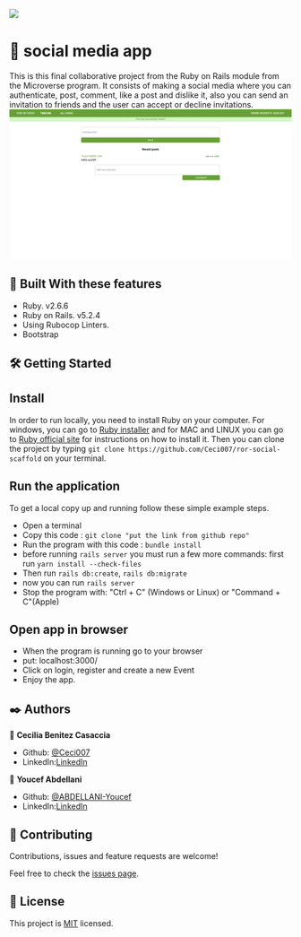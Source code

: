 ![](https://img.shields.io/badge/Microverse-blueviolet)

#  🧐 social media app

This is this final collaborative project from the Ruby on Rails module from the Microverse program. It consists of making a social media where you can authenticate, post, comment, like a post and dislike it, also you can send an invitation to friends and the user can accept or decline invitations.
![app screenshot 1](./screenshot.png)


## 🔧 Built With these features
- Ruby. v2.6.6
- Ruby on Rails. v5.2.4
- Using Rubocop Linters.
- Bootstrap

## 🛠 Getting Started
## Install 
 In order to run locally, you need to install Ruby on your computer. For windows, you can go to [Ruby installer](https://rubyinstaller.org/) and for MAC and LINUX you can go to [Ruby official site](https://www.ruby-lang.org/en/downloads/) for instructions on how to install it. Then you can clone the project by typing ```git clone https://github.com/Ceci007/ror-social-scaffold``` on your terminal.

## Run the application
To get a local copy up and running follow these simple example steps.

- Open a terminal
- Copy this code : ```git clone "put the link from github repo"```
- Run the program with this code : ```bundle install```
- before running ```rails server``` you must run a few more commands: first run ```yarn install --check-files```
- Then run ```rails db:create```, ```rails db:migrate```
- now you can run ```rails server```
- Stop the program with: "Ctrl + C" (Windows or Linux) or "Command + C"(Apple)

## Open app in browser

- When the program is running go to your browser
- put: localhost:3000/
- Click on login, register and create a new Event
- Enjoy the app.

## ✒️ Authors
👤 **Cecilia Benitez Casaccia**

- Github: [@Ceci007](https://github.com/Ceci007)
- LinkedIn:[LinkedIn](www.linkedin.com/in/cecilia-benítez)

👤 **Youcef Abdellani**

- Github: [@ABDELLANI-Youcef](https://github.com/ABDELLANI-Youcef)
- LinkedIn:[LinkedIn](linkedin.com/in/youcef-abdellani)

## 🤝 Contributing
Contributions, issues and feature requests are welcome!

Feel free to check the [issues page](https://github.com/Ceci007/ror-social-scaffold/issues).

## 📝 License
This project is [MIT](lic.url) licensed.
